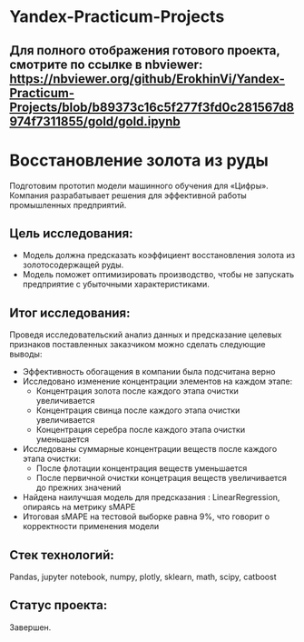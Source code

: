 # Yandex-Practicum-Projects
Для полного отображения готового проекта, смотрите по ссылке в nbviewer:
https://nbviewer.org/github/ErokhinVi/Yandex-Practicum-Projects/blob/b89373c16c5f277f3fd0c281567d8974f7311855/gold/gold.ipynb
---
# Восстановление золота из руды

Подготовим прототип модели машинного обучения для «Цифры». Компания разрабатывает решения для эффективной работы промышленных предприятий.

## Цель исследования:

  - Модель должна предсказать коэффициент восстановления золота из золотосодержащей руды.
  - Модель поможет оптимизировать производство, чтобы не запускать предприятие с убыточными характеристиками.

## Итог исследования:

Проведя исследовательский анализ данных и предсказание целевых признаков поставленных заказчиком можно сделать следующие выводы:

  - Эффективность обогащения в компании была подсчитана верно
  - Исследовано изменение концентрации элементов на каждом этапе:
    - Концентрация золота после каждого этапа очистки увеличивается
    - Концентрация свинца после каждого этапа очистки увеличивается
    - Концентрация серебра после каждого этапа очистки уменьшается
  - Исследованы суммарные концентрации веществ после каждого этапа очистки:
    - После флотации концентрация веществ уменьшается
    - После первичной очистки концетрация веществ увеличивается до прежних значений
  - Найдена наилучшая модель для предсказания : LinearRegression, опираясь на метрику sMAPE
  - Итоговая sMAPE на тестовой выборке равна 9%, что говорит о корректности применения модели

## Стек технологий:

Pandas, jupyter notebook, numpy, plotly, sklearn, math, scipy, catboost

## Статус проекта:

Завершен.
